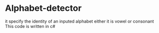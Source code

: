 # Alphabet-detector
it specify the identity of an inputed alphabet either it is vowel or consonant
This code is written in c#
